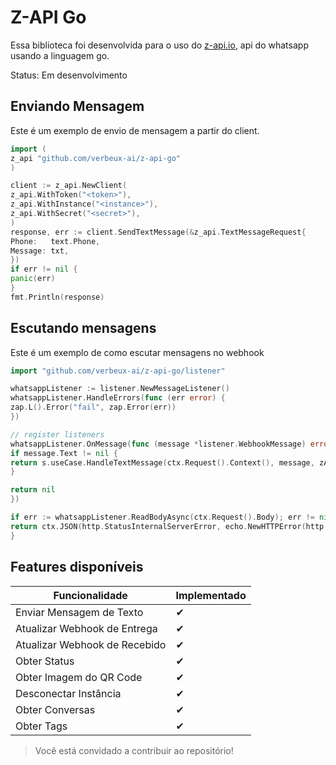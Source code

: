 # Z-API Go

Essa biblioteca foi desenvolvida para o uso do [z-api.io](z-api), api do whatsapp usando a linguagem go.

Status: Em desenvolvimento

## Enviando Mensagem

Este é um exemplo de envio de mensagem a partir do client.

```go
import (
z_api "github.com/verbeux-ai/z-api-go"
)

client := z_api.NewClient(
z_api.WithToken("<token>"),
z_api.WithInstance("<instance>"),
z_api.WithSecret("<secret>"),
)
response, err := client.SendTextMessage(&z_api.TextMessageRequest{
Phone:   text.Phone,
Message: txt,
})
if err != nil {
panic(err)
}
fmt.Println(response)
```

## Escutando mensagens

Este é um exemplo de como escutar mensagens no webhook

```go
import "github.com/verbeux-ai/z-api-go/listener"

whatsappListener := listener.NewMessageListener()
whatsappListener.HandleErrors(func (err error) {
zap.L().Error("fail", zap.Error(err))
})

// register listeners
whatsappListener.OnMessage(func (message *listener.WebhookMessage) error {
if message.Text != nil {
return s.useCase.HandleTextMessage(ctx.Request().Context(), message, zAPIInstance)
}

return nil
})

if err := whatsappListener.ReadBodyAsync(ctx.Request().Body); err != nil {
return ctx.JSON(http.StatusInternalServerError, echo.NewHTTPError(http.StatusInternalServerError, err))
}
```

## Features disponíveis

| Funcionalidade        | Implementado |
|-------------------------------|--------------|
| Enviar Mensagem de Texto      | ✔            |
| Atualizar Webhook de Entrega  | ✔            |
| Atualizar Webhook de Recebido | ✔            |
| Obter Status                  | ✔            |
| Obter Imagem do QR Code       | ✔            |
| Desconectar Instância         | ✔            |
| Obter Conversas               | ✔            |
| Obter Tags                    | ✔            |


> Você está convidado a contribuir ao repositório!